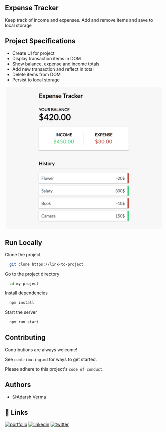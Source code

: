 ## Expense Tracker
Keep track of income and expenses. Add and remove items and save to local storage

## Project Specifications
- Create UI for project
- Display transaction items in DOM
- Show balance, expense and income totals
- Add new transaction and reflect in total
- Delete items from DOM
- Persist to local storage

<!-- ![img](expense-tracker-react.png) -->
<div style="text-align:center;">
<img src="./expense-tracker-react.png" alt="Image description" width="500">
</div>


## Run Locally

Clone the project

```bash
  git clone https://link-to-project
```

Go to the project directory

```bash
  cd my-project
```

Install dependencies

```bash
  npm install
```

Start the server

```bash
  npm run start
```

## Contributing

Contributions are always welcome!

See `contributing.md` for ways to get started. 

Please adhere to this project's `code of conduct`.


## Authors

- [@Adarsh Verma](https://www.github.com/AdarshTheki)



## 🔗 Links
[![portfolio](https://img.shields.io/badge/my_portfolio-000?style=for-the-badge&logo=ko-fi&logoColor=white)](https://katherineoelsner.com/)
[![linkedin](https://img.shields.io/badge/linkedin-0A66C2?style=for-the-badge&logo=linkedin&logoColor=white)](https://www.linkedin.com/)
[![twitter](https://img.shields.io/badge/twitter-1DA1F2?style=for-the-badge&logo=twitter&logoColor=white)](https://twitter.com/)

